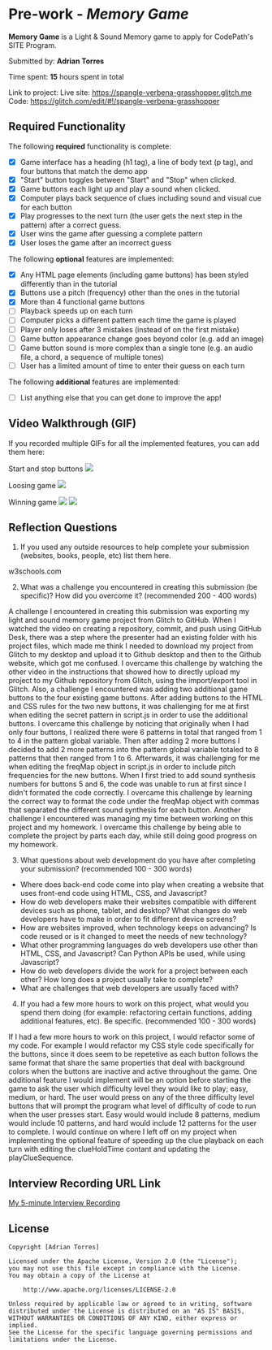 # Pre-work - *Memory Game*

**Memory Game** is a Light & Sound Memory game to apply for CodePath's SITE Program. 

Submitted by: **Adrian Torres**

Time spent: **15** hours spent in total

Link to project: Live site: https://spangle-verbena-grasshopper.glitch.me Code: https://glitch.com/edit/#!/spangle-verbena-grasshopper

## Required Functionality

The following **required** functionality is complete:

* [x] Game interface has a heading (h1 tag), a line of body text (p tag), and four buttons that match the demo app
* [x] "Start" button toggles between "Start" and "Stop" when clicked. 
* [x] Game buttons each light up and play a sound when clicked. 
* [x] Computer plays back sequence of clues including sound and visual cue for each button
* [x] Play progresses to the next turn (the user gets the next step in the pattern) after a correct guess. 
* [x] User wins the game after guessing a complete pattern
* [x] User loses the game after an incorrect guess

The following **optional** features are implemented:

* [x] Any HTML page elements (including game buttons) has been styled differently than in the tutorial
* [x] Buttons use a pitch (frequency) other than the ones in the tutorial
* [x] More than 4 functional game buttons
* [ ] Playback speeds up on each turn
* [ ] Computer picks a different pattern each time the game is played
* [ ] Player only loses after 3 mistakes (instead of on the first mistake)
* [ ] Game button appearance change goes beyond color (e.g. add an image)
* [ ] Game button sound is more complex than a single tone (e.g. an audio file, a chord, a sequence of multiple tones)
* [ ] User has a limited amount of time to enter their guess on each turn

The following **additional** features are implemented:

- [ ] List anything else that you can get done to improve the app!

## Video Walkthrough (GIF)

If you recorded multiple GIFs for all the implemented features, you can add them here:

Start and stop buttons
![](http://g.recordit.co/EYQXSw9qEd.gif)

Loosing game
![](http://g.recordit.co/DAwiTssj0A.gif)

Winning game
![](http://g.recordit.co/4M6J2NLHHH.gif)
![](gif4-link-here)

## Reflection Questions
1. If you used any outside resources to help complete your submission (websites, books, people, etc) list them here. 

w3schools.com

2. What was a challenge you encountered in creating this submission (be specific)? How did you overcome it? (recommended 200 - 400 words) 

A challenge I encountered in creating this submission was exporting my light and sound memory game project from Glitch to GitHub. When I watched the video on creating a repository, commit, and push using GitHub Desk, there was a step where the presenter had an existing folder with his project files, which made me think I needed to download my project from Glitch to my desktop and upload it to Github desktop and then to the Github website, which got me confused. I overcame this challenge by watching the other video in the instructions that showed how to directly upload my project to my Github repository from Glitch, using the import/export tool in Glitch. Also, a challenge I encountered was adding two additional game buttons to the four existing game buttons. After adding buttons to the HTML and CSS rules for the two new buttons, it was challenging for me at first when editing the secret pattern in script.js in order to use the additional buttons. I overcame this challenge by noticing that originally when I had only four buttons, I realized there were 6 patterns in total that ranged from 1 to 4 in the pattern global variable. Then after adding 2 more buttons I decided to add 2 more patterns into the pattern global variable totaled to 8 patterns that then ranged from 1 to 6. Afterwards, it was challenging for me when editing the freqMap object in script.js in order to include pitch frequencies for the new buttons. When I first tried to add sound synthesis numbers for buttons 5 and 6, the code was unable to run at first since I didn't formated the code correctly. I overcame this challenge by learning the correct way to format the code under the freqMap object with commas that separated the different sound synthesis for each button. Another challenge I encountered was managing my time between working on this project and my homework. I overcame this challenge by being able to complete the project by parts each day, while still doing good progress on my homework.

3. What questions about web development do you have after completing your submission? (recommended 100 - 300 words) 
* Where does back-end code come into play when creating a website that uses front-end code using HTML, CSS, and Javascript?
* How do web developers make their websites compatible with different devices such as phone, tablet, and desktop? What changes do web developers have to make in order to fit different device screens?
* How are websites improved, when technology keeps on advancing? Is code reused or is it changed to meet the needs of new technology?
* What other programming languages do web developers use other than HTML, CSS, and Javascript? Can Python APIs be used, while using Javascript?
* How do web developers divide the work for a project between each other? How long does a project usually take to complete?
* What are challenges that web developers are usually faced with?

4. If you had a few more hours to work on this project, what would you spend them doing (for example: refactoring certain functions, adding additional features, etc). Be specific. (recommended 100 - 300 words) 

If I had a few more hours to work on this project, I would refactor some of my code. For example I would refactor my CSS style code specifically for the buttons, since it does seem to be repetetive as each button follows the same format that share the same properties that deal with background colors when the buttons are inactive and active throughout the game. One additional feature I would implement will be an option before starting the game to ask the user which difficulty level they would like to play; easy, medium, or hard. The user would press on any of the three difficulty level buttons that will prompt the program what level of difficulty of code to run when the user presses start. Easy would would include 8 patterns, medium would include 10 patterns, and hard would include 12 patterns for the user to complete. I would continue on where I left off on my project when implementing the optional feature of speeding up the clue playback on each turn with editing the clueHoldTime contant and updating the playClueSequence.



## Interview Recording URL Link

[My 5-minute Interview Recording](https://www.loom.com/share/f1f051aaa3e74520b6651f73e6499b8e)


## License

    Copyright [Adrian Torres]

    Licensed under the Apache License, Version 2.0 (the "License");
    you may not use this file except in compliance with the License.
    You may obtain a copy of the License at

        http://www.apache.org/licenses/LICENSE-2.0

    Unless required by applicable law or agreed to in writing, software
    distributed under the License is distributed on an "AS IS" BASIS,
    WITHOUT WARRANTIES OR CONDITIONS OF ANY KIND, either express or implied.
    See the License for the specific language governing permissions and
    limitations under the License.
